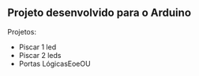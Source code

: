 ## Projeto desenvolvido para o Arduino

Projetos:
* Piscar 1 led
* Piscar 2 leds
* Portas LógicasEoeOU
